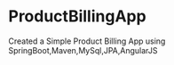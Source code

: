 # ProductBillingApp
Created a Simple Product Billing App using SpringBoot,Maven,MySql,JPA,AngularJS
